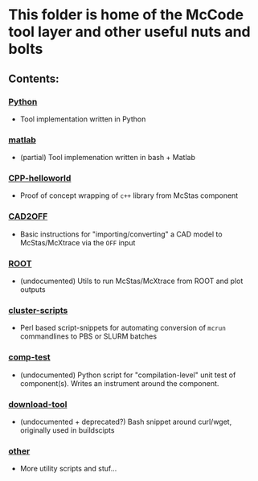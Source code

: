 # This folder is home of the McCode tool layer and other useful nuts and bolts

## Contents:

### [Python](Python)
- Tool implementation written in Python

### [matlab](matlab)
- (partial) Tool implemenation written in bash + Matlab

### [CPP-helloworld](CPP-helloworld)
- Proof of concept wrapping of `c++` library from McStas component

### [CAD2OFF](CAD2OFF)
- Basic instructions for "importing/converting" a CAD model to McStas/McXtrace
  via the `OFF` input

### [ROOT](ROOT)
- (undocumented) Utils to run McStas/McXtrace from ROOT and plot outputs

### [cluster-scripts](cluster-scripts)
- Perl based script-snippets for automating conversion of `mcrun` commandlines to
  PBS or SLURM batches

### [comp-test](comp-test)
- (undocumented) Python script for "compilation-level" unit test of
  component(s). Writes an instrument around the component.

### [download-tool](download-tool)
- (undocumented + deprecated?) Bash snippet around curl/wget, originally used in
  buildscipts

### [other](other)
- More utility scripts and stuf...

